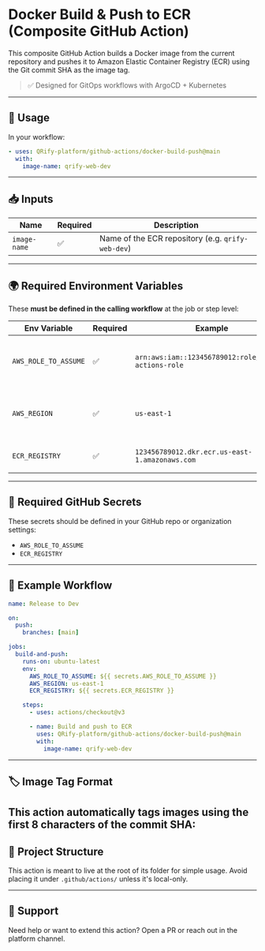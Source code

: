 # Docker Build & Push to ECR (Composite GitHub Action)

This composite GitHub Action builds a Docker image from the current repository and pushes it to Amazon Elastic Container Registry (ECR) using the Git commit SHA as the image tag.

> ✅ Designed for GitOps workflows with ArgoCD + Kubernetes

---

## 🚀 Usage

In your workflow:

```yaml
- uses: QRify-platform/github-actions/docker-build-push@main
  with:
    image-name: qrify-web-dev
```

---

## 📥 Inputs

| Name        | Required | Description                                               |
|-------------|----------|-----------------------------------------------------------|
| `image-name` | ✅        | Name of the ECR repository (e.g. `qrify-web-dev`)         |

---

## 🌍 Required Environment Variables

These **must be defined in the calling workflow** at the job or step level:

| Env Variable         | Required | Example                                               | Description                                             |
|----------------------|----------|-------------------------------------------------------|---------------------------------------------------------|
| `AWS_ROLE_TO_ASSUME` | ✅        | `arn:aws:iam::123456789012:role/github-actions-role` | The IAM role this workflow assumes using OIDC          |
| `AWS_REGION`         | ✅        | `us-east-1`                                           | AWS region where your ECR registry is hosted           |
| `ECR_REGISTRY`       | ✅        | `123456789012.dkr.ecr.us-east-1.amazonaws.com`        | Full domain of your ECR registry                       |

---

## 🔐 Required GitHub Secrets

These secrets should be defined in your GitHub repo or organization settings:

- `AWS_ROLE_TO_ASSUME`
- `ECR_REGISTRY`

---

## 🧪 Example Workflow

```yaml
name: Release to Dev

on:
  push:
    branches: [main]

jobs:
  build-and-push:
    runs-on: ubuntu-latest
    env:
      AWS_ROLE_TO_ASSUME: ${{ secrets.AWS_ROLE_TO_ASSUME }}
      AWS_REGION: us-east-1
      ECR_REGISTRY: ${{ secrets.ECR_REGISTRY }}

    steps:
      - uses: actions/checkout@v3

      - name: Build and push to ECR
        uses: QRify-platform/github-actions/docker-build-push@main
        with:
          image-name: qrify-web-dev
```

---

## 🏷 Image Tag Format

This action automatically tags images using the **first 8 characters** of the commit SHA:
---

## 🧱 Project Structure

This action is meant to live at the root of its folder for simple usage. Avoid placing it under `.github/actions/` unless it's local-only.

---

## 🙋 Support

Need help or want to extend this action? Open a PR or reach out in the platform channel.
